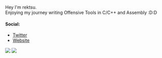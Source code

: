 Hey I'm rektsu. <br>
Enjoying my journey writing Offensive Tools in C/C++ and Assembly :D:D

#### Social:
- [Twitter](https://twitter.com/rektsu1337)
- [Website](https://rektsu.github.io/)

<a>
  <img align="center" src="https://github-readme-stats.vercel.app/api?username=rektsu&show_icons=true&theme=tokyonight" />
</a>
<a>
  <img align="center" src="https://github-readme-stats.vercel.app/api/top-langs/?username=rektsu&layout=compact&show_icons=true&theme=tokyonight" />
</a>
